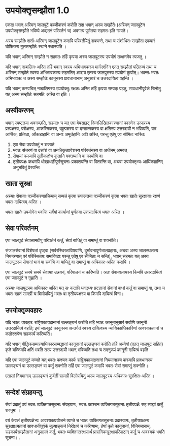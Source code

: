 # उपयोक्तृसम्झौता 1.0

एकदा भवान् अस्मिन् जालपुटे पञ्जीकरणं करोति तदा भवान् अस्य सम्झौतेः (अस्मिन् जालपुटेन उपयोक्तृसम्झौते भविष्ये अद्यतनं परिवर्तनं च) अवगत्य पूर्णतया सहमतः इति गण्यते।

अस्य सम्झौतेः शर्ताः अस्मिन् जालपुटेन कदापि परिवर्तयितुं शक्यन्ते, तथा च संशोधितः सम्झौता एकवारं घोषितस्य मूलसम्झौतेः स्थाने स्थास्यति ।

यदि भवान् अस्मिन् सम्झौते न सहमतः तर्हि कृपया अस्य जालपुटस्य उपयोगं तत्क्षणमेव त्यजतु ।

यदि भवान् नाबालिगः अस्ति तर्हि भवान् स्वस्य अभिभावकस्य मार्गदर्शनेन एतत् सम्झौतां पठितव्यं तथा च अस्मिन् सम्झौते स्वस्य अभिभावकस्य सहमतिम् आदाय एतस्य जालपुटस्य उपयोगं कुर्यात्। भवन्तः भवतः अभिभावकः च अस्य सम्झौतेः कानूनस्य प्रावधानानाम् अनुसारं च उत्तरदायित्वं वहन्ति ।

यदि भवान् कस्यचित् नाबालिगस्य उपयोक्तुः रक्षकः अस्ति तर्हि कृपया सम्यक् पठतु, सावधानीपूर्वकं चिनोतु यत् अस्य सम्झौतेः सहमतिः अस्ति वा इति ।

## अस्वीकरणम्

भवान् स्पष्टतया अवगच्छति, सहमतः च यत् एषा वेबसाइट् निम्नलिखितकारणानां कारणेन उत्पन्नस्य प्रत्यक्षस्य, परोक्षस्य, आकस्मिकस्य, व्युत्पन्नस्य वा दण्डात्मकस्य वा क्षतिस्य उत्तरदायी न भविष्यति, यत्र आर्थिक, प्रतिष्ठा, आँकडाहानिः वा अन्यः अमूर्तहानिः अपि अस्ति, परन्तु एतेषु एव सीमितः नास्ति:

1. एषा सेवा उपयोक्तुं न शक्यते
1. भवतः संचरणं वा दत्तांशं वा अनधिकृतप्रवेशस्य परिवर्तनस्य वा अधीनम् अभवत्
1. सेवायां कस्यापि तृतीयपक्षेण कृतानि वक्तव्यानि वा कार्याणि वा
1. तृतीयपक्षः कथमपि धोखाधड़ीपूर्णसूचनाः प्रकाशयन्ति वा वितरन्ति वा, अथवा उपयोक्तृभ्यः आर्थिकहानिम् अनुभवितुं प्रेरयन्ति

## खाता सुरक्षा

अस्याः सेवायाः पञ्जीकरणप्रक्रियाम् सम्पन्नं कृत्वा सफलतया पञ्जीकरणं कृत्वा भवतः खातेः सुरक्षायाः रक्षणं भवतः दायित्वम् अस्ति ।

भवतः खातेः उपयोगेन भवन्ति सर्वेषां कार्याणां पूर्णतया उत्तरदायित्वं भवतः अस्ति ।

## सेवा परिवर्तनम्

एषा जालपुटं सेवासामग्रीषु परिवर्तनं कर्तुं, सेवां बाधितुं वा समाप्तुं वा शक्नोति।

संजालसेवानां विशेषतां दृष्ट्वा (सर्वरस्थिरताविषयाणि, दुर्भावनापूर्णजालप्रहाराः, अथवा अस्य जालस्थलस्य नियन्त्रणात् परं परिस्थितयः समाविष्टाः परन्तु एतेषु एव सीमिताः न सन्ति), भवान् सहमतः यत् अस्य जालपुटस्य सेवानां भागं वा सर्वाणि वा बाधितुं वा समाप्तुं वा अधिकारः अस्ति कदापि ।

एषा जालपुटं समये समये सेवायाः उन्नयनं, परिपालनं च करिष्यति। अतः सेवाव्यत्ययस्य किमपि उत्तरदायित्वं एषा जालपुटं न गृह्णाति ।

अस्याः जालपुटस्य अधिकारः अस्ति यत् सः कदापि भवद्भ्यः प्रदत्तानां सेवानां बाधां कर्तुं वा समाप्तुं वा, तथा च भवतः खातं सामग्रीं च विलोपयितुं भवतः वा तृतीयपक्षस्य वा किमपि दायित्वं विना।

## उपयोक्तृव्यवहारः

यदि भवतः व्यवहारः राष्ट्रियकायदानानां उल्लङ्घनं करोति तर्हि भवतः कानूनानुसारं सर्वाणि कानूनी उत्तरदायित्वं वहति; इयं जालपुटं कानूनस्य अन्तर्गतं स्वस्य दायित्वस्य न्यायिकप्रधिकारिणां आवश्यकतानां च कठोररूपेण सहकार्यं करिष्यति।

यदि भवान् बौद्धिकसम्पत्त्याधिकारसम्बद्धानां कानूनानां उल्लङ्घनं करोति तर्हि अन्येषां (एतत् जालपुटं सहितं) कृते यत्किमपि क्षतिं भवति तस्य उत्तरदायी भवान् भविष्यति तथा च तदनुरूपं कानूनी दायित्वं वहति

यदि एषा जालपुटं मन्यते यत् भवतः कश्चन कार्यः राष्ट्रियकायदानानां नियमानाञ्च कस्यापि प्रावधानस्य उल्लङ्घनं वा उल्लङ्घनं वा कर्तुं शक्नोति तर्हि एषा जालपुटं कदापि भवतः सेवां समाप्तुं शक्नोति।

एतासां नियमानाम् उल्लङ्घनं कुर्वतीं सामग्रीं विलोपयितुं अस्य जालपुटस्य अधिकारः सुरक्षितः अस्ति ।

## सन्देशं संग्रहयन्तु

सेवां प्रदातुं वयं भवतः व्यक्तिगतसूचनाः संग्रहयामः, भवतः काश्चन व्यक्तिगतसूचनाः तृतीयपक्षैः सह साझां कर्तुं शक्नुमः ।

वयं केवलं तृतीयपक्षेभ्यः आवश्यकप्रयोजने व्याप्ते च भवतः व्यक्तिगतसूचनाः प्रदास्यामः, तृतीयपक्षस्य सुरक्षाक्षमतानां सावधानीपूर्वकं मूल्याङ्कनं निरीक्षणं च करिष्यामः, तेषां कृते कानूनानां, विनियमानाम्, सहकार्यसम्झौतानां अनुपालनं कर्तुं, भवतः व्यक्तिगतरक्षणार्थं प्रासंगिकसुरक्षापरिपाटान् कर्तुं च आवश्यकं भवति सूचना। .
